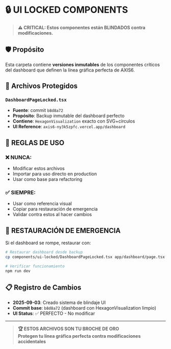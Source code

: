 # 🔒 UI LOCKED COMPONENTS

> **⚠️ CRITICAL: Estos componentes están BLINDADOS contra modificaciones.**

## 🛡️ Propósito
Esta carpeta contiene **versiones inmutables** de los componentes críticos del dashboard que definen la línea gráfica perfecta de AXIS6.

## 📁 Archivos Protegidos

### **`DashboardPageLocked.tsx`**
- **Fuente**: commit `b8d8a72` 
- **Propósito**: Backup inmutable del dashboard perfecto
- **Contiene**: `HexagonVisualization` exacto con SVG+círculos
- **UI Reference**: `axis6-ny3k5zpfc.vercel.app/dashboard`

## 🚨 REGLAS DE USO

### **❌ NUNCA:**
- Modificar estos archivos
- Importar para uso directo en production
- Usar como base para refactoring

### **✅ SIEMPRE:**
- Usar como referencia visual
- Copiar para restauración de emergencia
- Validar contra estos al hacer cambios

## 🔄 RESTAURACIÓN DE EMERGENCIA

Si el dashboard se rompe, restaurar con:

```bash
# Restaurar dashboard desde backup
cp components/ui-locked/DashboardPageLocked.tsx app/dashboard/page.tsx

# Verificar funcionamiento  
npm run dev
```

## 📋 Registro de Cambios

- **2025-09-03**: Creado sistema de blindaje UI
- **Commit base**: `b8d8a72` (dashboard con HexagonVisualization limpio)
- **UI Status**: ✅ PERFECTO - No modificar

---

> **🏆 ESTOS ARCHIVOS SON TU BROCHE DE ORO**  
> **Protegen tu línea gráfica perfecta contra modificaciones accidentales**